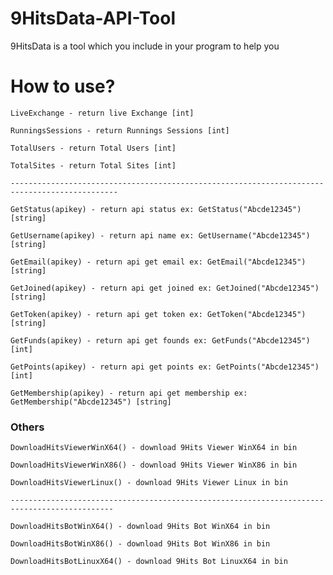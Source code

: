 # 9HitsData-API-Tool
9HitsData is a tool which you include in your program to help you
# How to use?

`LiveExchange - return live Exchange [int]`

`RunningsSessions - return Runnings Sessions [int]`

`TotalUsers - return Total Users [int]`

`TotalSites - return Total Sites [int]`

`----------------------------------------------------------------------------------------------`

`GetStatus(apikey) - return api status ex: GetStatus("Abcde12345") [string]`

`GetUsername(apikey) - return api name ex: GetUsername("Abcde12345") [string]`

`GetEmail(apikey) - return api get email ex: GetEmail("Abcde12345") [string]`

`GetJoined(apikey) - return api get joined ex: GetJoined("Abcde12345") [string]`

`GetToken(apikey) - return api get token ex: GetToken("Abcde12345") [string]`

`GetFunds(apikey) - return api get founds ex: GetFunds("Abcde12345") [int]`

`GetPoints(apikey) - return api get points ex: GetPoints("Abcde12345") [int]`

`GetMembership(apikey) - return api get membership ex: GetMembership("Abcde12345") [string]`


### Others

`DownloadHitsViewerWinX64() - download 9Hits Viewer WinX64 in bin`

`DownloadHitsViewerWinX86() - download 9Hits Viewer WinX86 in bin`

`DownloadHitsViewerLinux() - download 9Hits Viewer Linux in bin`

`---------------------------------------------------------------------------------------------`

`DownloadHitsBotWinX64() - download 9Hits Bot WinX64 in bin`

`DownloadHitsBotWinX86() - download 9Hits Bot WinX86 in bin`

`DownloadHitsBotLinuxX64() - download 9Hits Bot LinuxX64 in bin`

